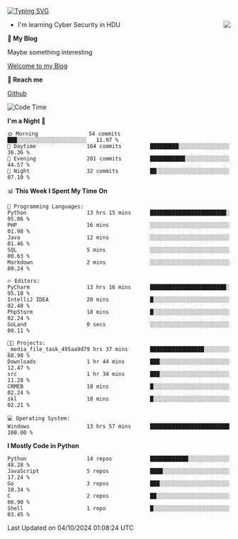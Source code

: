 [![Typing SVG](https://readme-typing-svg.herokuapp.com?font=Fira+Code&pause=1000&random=false&width=450&height=60&lines=Hello+%F0%9F%91%8B%F0%9F%8F%BB;I'm+JBNRZ)](https://git.io/typing-svg)

<a href="#">
  <img align="right" src="https://github-readme-stats.vercel.app/api?username=JBNRZ&show_icons=true&bg_color=15,f2f7fd,E0EAFC" />
</a>

- I'm learning Cyber Security in HDU

 **🌱 My Blog**

Maybe something interesting

[Welcome to my Blog](https://jbnrz.com.cn/)

 **💬 Reach me** 

[Github](https://github.com/JBNRZ)


<!--START_SECTION:waka-->
![Code Time](http://img.shields.io/badge/Code%20Time-692%20hrs%2056%20mins-blue)

**I'm a Night 🦉** 

```text
🌞 Morning                54 commits          ███░░░░░░░░░░░░░░░░░░░░░░   11.97 % 
🌆 Daytime                164 commits         █████████░░░░░░░░░░░░░░░░   36.36 % 
🌃 Evening                201 commits         ███████████░░░░░░░░░░░░░░   44.57 % 
🌙 Night                  32 commits          ██░░░░░░░░░░░░░░░░░░░░░░░   07.10 % 
```


📊 **This Week I Spent My Time On** 

```text
💬 Programming Languages: 
Python                   13 hrs 15 mins      ████████████████████████░   95.06 % 
PHP                      16 mins             ░░░░░░░░░░░░░░░░░░░░░░░░░   01.98 % 
Java                     12 mins             ░░░░░░░░░░░░░░░░░░░░░░░░░   01.46 % 
SQL                      5 mins              ░░░░░░░░░░░░░░░░░░░░░░░░░   00.63 % 
Markdown                 2 mins              ░░░░░░░░░░░░░░░░░░░░░░░░░   00.24 % 

🔥 Editors: 
PyCharm                  13 hrs 16 mins      ████████████████████████░   95.18 % 
IntelliJ IDEA            20 mins             █░░░░░░░░░░░░░░░░░░░░░░░░   02.48 % 
PhpStorm                 18 mins             █░░░░░░░░░░░░░░░░░░░░░░░░   02.24 % 
GoLand                   0 secs              ░░░░░░░░░░░░░░░░░░░░░░░░░   00.11 % 

🐱‍💻 Projects: 
_media_file_task_495aa9d79 hrs 37 mins       █████████████████░░░░░░░░   68.98 % 
Downloads                1 hr 44 mins        ███░░░░░░░░░░░░░░░░░░░░░░   12.47 % 
src                      1 hr 34 mins        ███░░░░░░░░░░░░░░░░░░░░░░   11.28 % 
CRMEB                    18 mins             █░░░░░░░░░░░░░░░░░░░░░░░░   02.24 % 
skl                      18 mins             █░░░░░░░░░░░░░░░░░░░░░░░░   02.21 % 

💻 Operating System: 
Windows                  13 hrs 57 mins      █████████████████████████   100.00 % 
```

**I Mostly Code in Python** 

```text
Python                   14 repos            ████████████░░░░░░░░░░░░░   48.28 % 
JavaScript               5 repos             ████░░░░░░░░░░░░░░░░░░░░░   17.24 % 
Go                       3 repos             ███░░░░░░░░░░░░░░░░░░░░░░   10.34 % 
C                        2 repos             ██░░░░░░░░░░░░░░░░░░░░░░░   06.90 % 
Shell                    1 repo              █░░░░░░░░░░░░░░░░░░░░░░░░   03.45 % 
```




 Last Updated on 04/10/2024 01:08:24 UTC
<!--END_SECTION:waka-->
